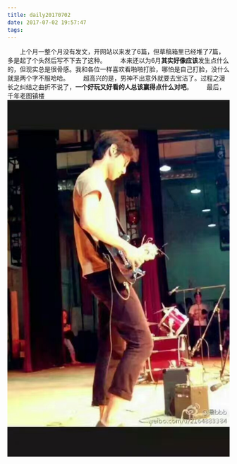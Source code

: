 ```yaml
---
title: daily20170702
date: 2017-07-02 19:57:47
tags:
---
```


　　上个月一整个月没有发文，开网站以来发了6篇，但草稿箱里已经堆了7篇，多是起了个头然后写不下去了这种。
　　本来还以为6月**其实好像应该**发生点什么的，但现实总是很骨感。我和各位一样喜欢看啪啪打脸，哪怕是自己打脸，没什么就是两个字不服哈哈。
　　超高兴的是，男神不出意外就要去宝洁了。过程之漫长之纠结之曲折不说了，**一个好玩又好看的人总该赢得点什么对吧**。
　　最后，千年老图镇楼
![](https://raw.githubusercontent.com/jingb/jingb.github.io/master/daily20170702/index/1.jpeg)
